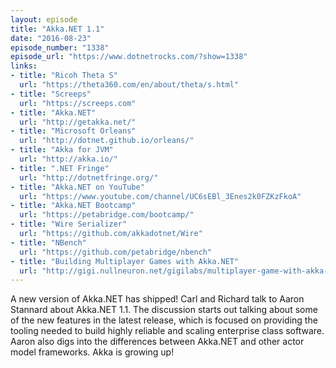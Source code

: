 ```yaml
---
layout: episode
title: "Akka.NET 1.1"
date: "2016-08-23"
episode_number: "1338"
episode_url: "https://www.dotnetrocks.com/?show=1338"
links:
- title: "Ricoh Theta S"
  url: "https://theta360.com/en/about/theta/s.html"
- title: "Screeps"
  url: "https://screeps.com"
- title: "Akka.NET"
  url: "http://getakka.net/"
- title: "Microsoft Orleans"
  url: "http://dotnet.github.io/orleans/"
- title: "Akka for JVM"
  url: "http://akka.io/"
- title: ".NET Fringe"
  url: "http://dotnetfringe.org/"
- title: "Akka.NET on YouTube"
  url: "https://www.youtube.com/channel/UC6sEBl_3Enes2k0FZKzFkoA"
- title: "Akka.NET Bootcamp"
  url: "https://petabridge.com/bootcamp/"
- title: "Wire Serializer"
  url: "https://github.com/akkadotnet/Wire"
- title: "NBench"
  url: "https://github.com/petabridge/nbench"
- title: "Building Multiplayer Games with Akka.NET"
  url: "http://gigi.nullneuron.net/gigilabs/multiplayer-game-with-akka-net-and-publishsubscribe/"
---
```


A new version of Akka.NET has shipped! Carl and Richard talk to Aaron Stannard about Akka.NET 1.1. The discussion starts out talking about some of the new features in the latest release, which is focused on providing the tooling needed to build highly reliable and scaling enterprise class software. Aaron also digs into the differences between Akka.NET and other actor model frameworks. Akka is growing up!
